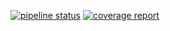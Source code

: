 [![pipeline status](https://gitlab.com/AlexRozhkovan/java/badges/jdbc/pipeline.svg)](https://gitlab.com/AlexRozhkovan/java/-/commits/mock_tests)
[![coverage report](https://gitlab.com/AlexRozhkovan/java/badges/jdbc/coverage.svg)](https://gitlab.com/AlexRozhkovan/java/-/commits/mock_tests)